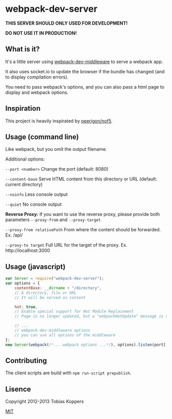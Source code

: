 # webpack-dev-server

**THIS SERVER SHOULD ONLY USED FOR DEVELOPMENT!**

**DO NOT USE IT IN PRODUCTION!**

## What is it?

It's a little server using [webpack-dev-middleware](/webpack/webpack-dev-middleware) to serve a webpack app.

It also uses socket.io to update the browser if the bundle has changed (and to display compilation errors).

You need to pass webpack's options, and you can also pass a html page to display and webpack options.

## Inspiration

This project is heavily inspirated by [peerigon/nof5](/peerigon/nof5).

## Usage (command line)

Like webpack, but you omit the output filename.

Additional options:

`--port <number>` Change the port (default: 8080)

`--content-base` Serve HTML content from this directory or URL (default: current directory)

`--noinfo` Less console output

`--quiet` No console output

**Reverse Proxy:**
If you want to use the reverse proxy, please provide both parameters `--proxy-from` and `--proxy-target`

`--proxy-from relativePath` From where the content should be forwarded. Ex. /api/

`--proxy-to target` Full URL for the target of the proxy. Ex. http://localhost:3000

## Usage (javascript)

``` javascript
var Server = require("webpack-dev-server");
var options = {
	contentBase: __dirname + "/directory",
	// A directory, file or URL
	// It will be served as content

	hot: true,
	// Enable special support for Hot Module Replacement
	// Page is no longer updated, but a "webpackHotUpdate" message is send to the content

	// ...
	// webpack-dev-middleware options
	// you can use all options of the middleware
};
new Server(webpack(/*... webpack options ...*/), options).listen(port[, host]);
```

## Contributing

The client scripts are build with `npm run-script prepublish`.

## Lisence

Copyright 2012-2013 Tobias Koppers

[MIT](http://www.opensource.org/licenses/mit-license.php)
